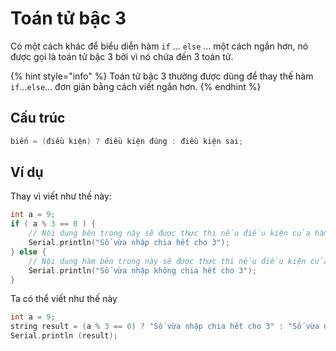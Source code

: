 # Toán tử bậc 3

Có một cách khác để biểu diễn hàm `if` ... `else` ... một cách ngắn hơn, nó được gọi là toán tử bậc 3 bởi vì nó chứa đến 3 toán tử.&#x20;

{% hint style="info" %}
Toán tử bậc 3 thường được dùng để thay thế hàm `if`...`else`... đơn giản bằng cách viết ngắn hơn.&#x20;
{% endhint %}

## Cấu trúc

```cpp
biến = (điều kiện) ? điều kiện đúng : điều kiện sai;
```

## Ví dụ

Thay vì viết như thế này:&#x20;

```cpp
int a = 9;
if ( a % 3 == 0 ) {
    // Nội dung bên trong này sẽ được thực thi nếu điều kiện của hàm là True.
    Serial.println("Số vừa nhập chia hết cho 3");
} else {
    // Nội dung hàm bên trong này sẽ được thực thi nếu điều kiện của hàm là False.
    Serial.println("Số vừa nhập không chia hết cho 3");
}
```

Ta có thể viết như thế này

```cpp
int a = 9;
string result = (a % 3 == 0) ? "Số vừa nhập chia hết cho 3" : "Số vừa nhập không chia hết cho 3";
Serial.println (result);
```

